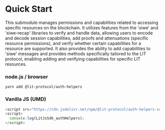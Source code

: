 # Quick Start

This submodule manages permissions and capabilities related to accessing specific resources on the blockchain. It utilizes features from the 'siwe' and 'siwe-recap' libraries to verify and handle data, allowing users to encode and decode session capabilities, add proofs and attenuations (specific resource permissions), and verify whether certain capabilities for a resource are supported. It also provides the ability to add capabilities to 'siwe' messages and provides methods specifically tailored to the LIT protocol, enabling adding and verifying capabilities for specific LIT resources.

### node.js / browser

```
yarn add @lit-protocol/auth-helpers
```

### Vanilla JS (UMD)

```js
<script src="https://cdn.jsdelivr.net/npm/@lit-protocol/auth-helpers-vanilla/auth-helpers.js"></script>
<script>
  console.log(LitJsSdk_authHelpers);
</script>
```